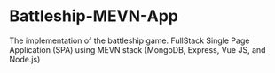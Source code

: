 # Battleship-MEVN-App

The implementation of the battleship game.
FullStack Single Page Application (SPA) using MEVN stack (MongoDB, Express, Vue JS, and Node.js)
